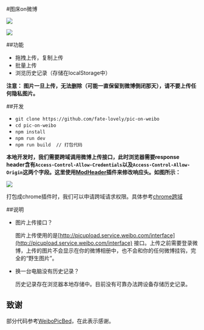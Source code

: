 #图床on微博

<a href="https://chrome.google.com/webstore/detail/%E5%9B%BE%E5%BA%8Aon%E5%BE%AE%E5%8D%9A/opblldeehobgiedgjgamaklagilmkagc/related" target="_blank">
  <img src="http://ww3.sinaimg.cn/large/5fd37818jw1eq7bx4bc4ej20c0038mx9.jpg" />
</a>



![](http://ww4.sinaimg.cn/large/9b85365djw1f2my3gabqtg211u0iwkjq.gif)



##功能

- 拖拽上传，复制上传
- 批量上传
- 浏览历史记录（存储在localStorage中）




**注意： 图片一旦上传，无法删除（可能一直保留到微博倒闭那天），请不要上传任何隐私图片。**




##开发

- `git clone https://github.com/fate-lovely/pic-on-weibo  `
- `cd pic-on-weibo`
- `npm install`
- `npm run dev`
- `npm run build  // 打包代码` 




**本地开发时，我们需要跨域调用微博上传接口，此时浏览器需要response header含有`Access-Control-Allow-Credentials`以及`Access-Control-Allow-Origin`这两个字段。这里使用[ModHeader](https://chrome.google.com/webstore/detail/modheader/idgpnmonknjnojddfkpgkljpfnnfcklj?utm_source=chrome-ntp-icon)插件来修改响应头。如图所示：**

![](http://ww3.sinaimg.cn/large/9b85365djw1f2f2e7te73j20gq07sq3f.jpg)

打包成chrome插件时，我们可以申请跨域请求权限。具体参考[chrome跨域](http://stackoverflow.com/questions/9421933/cross-origin-xmlhttprequest-in-chrome-extensions/9422216#9422216)



##说明

- 图片上传接口？

  图片上传使用的是[http://picupload.service.weibo.com/interface](http://picupload.service.weibo.com/interface) 接口。上传之前需要登录微博，上传的图片不会显示在你的微博相册中，也不会和你的任何微博挂钩，完全的“野生图片”。

- 换一台电脑没有历史记录？

  历史记录存在浏览器本地存储中。目前没有可靠办法跨设备存储历史记录。



## 致谢

部分代码参考[WeiboPicBed](https://github.com/Suxiaogang/WeiboPicBed)，在此表示感谢。
